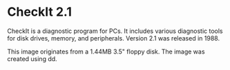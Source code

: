# CheckIt 2.1

CheckIt is a diagnostic program for PCs. It includes various diagnostic
tools for disk drives, memory, and peripherals. Version 2.1 was released
in 1988.

This image originates from a 1.44MB 3.5" floppy disk. The image was
created using dd.

